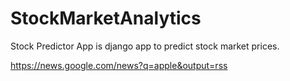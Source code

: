 # StockMarketAnalytics

Stock Predictor App is django app to predict stock market prices.

https://news.google.com/news?q=apple&output=rss